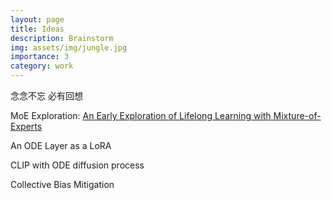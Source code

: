 ```yaml
---
layout: page
title: Ideas
description: Brainstorm
img: assets/img/jungle.jpg
importance: 3
category: work
---
```


念念不忘 必有回想

MoE Exploration: [An Early Exploration of Lifelong Learning with Mixture-of-Experts](https://github.com/Elfsong/Ultramarine)

An ODE Layer as a LoRA

CLIP with ODE diffusion process

Collective Bias Mitigation